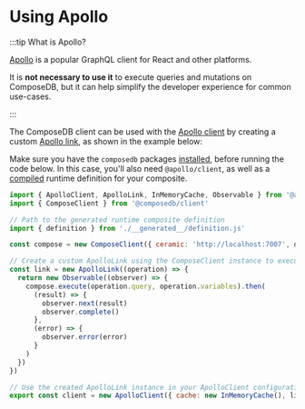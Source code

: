# Using Apollo

:::tip What is Apollo?

[Apollo](https://www.apollographql.com/docs/react/api/core/ApolloClient) is a popular GraphQL client for React and other platforms.

It is **not necessary to use it** to execute queries and mutations on ComposeDB, but it can help simplify the developer experience for common use-cases.

:::

The ComposeDB client can be used with the [Apollo client](https://www.apollographql.com/docs/react/api/core/ApolloClient) by creating a custom [Apollo link](https://www.apollographql.com/docs/react/api/link/introduction), as shown in the example below:

Make sure you have the `composedb` packages [installed](../../set-up-your-environment.mdx), before running the code below. In this case, you'll also need `@apollo/client`, as well as a [compiled](../../create-your-composite#compilation) runtime definition for your composite.

```js
import { ApolloClient, ApolloLink, InMemoryCache, Observable } from '@apollo/client'
import { ComposeClient } from '@composedb/client'

// Path to the generated runtime composite definition
import { definition } from './__generated__/definition.js'

const compose = new ComposeClient({ ceramic: 'http://localhost:7007', definition })

// Create a custom ApolloLink using the ComposeClient instance to execute operations
const link = new ApolloLink((operation) => {
  return new Observable((observer) => {
    compose.execute(operation.query, operation.variables).then(
      (result) => {
        observer.next(result)
        observer.complete()
      },
      (error) => {
        observer.error(error)
      }
    )
  })
})

// Use the created ApolloLink instance in your ApolloClient configuration
export const client = new ApolloClient({ cache: new InMemoryCache(), link })
```
